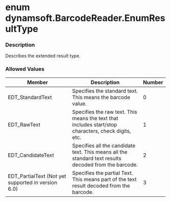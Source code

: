# enum dynamsoft.BarcodeReader.EnumResultType

### Description
Describes the extended result type.

### Allowed Values

| Member  | Description | Number |
| ------------- | ------------- |  ------------- |
| EDT_StandardText | Specifies the standard text. This means the barcode value. | 0 |
| EDT_RawText | Specifies the raw text. This means the text that includes start/stop characters, check digits, etc. | 1 |
| EDT_CandidateText | Specifies all the candidate text. This means all the standard text results decoded from the barcode. | 2 |
| EDT_PartialText (Not yet supported in version 6.0) | Specifies the partial Text. This means part of the text result decoded from the barcode. | 3 |